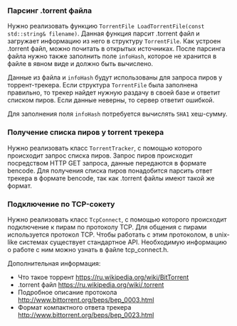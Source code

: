 ### Парсинг .torrent файла

Нужно реализовать функцию `TorrentFile LoadTorrentFile(const std::string& filename)`.
Данная функция парсит .torrent файл и загружает информацию из него в структуру `TorrentFile`.
Как устроен .torrent файл, можно почитать в открытых источниках.
После парсинга файла нужно также заполнить поле `infoHash`, которое не хранится в файле в явном виде и должно быть вычислено.

Данные из файла и `infoHash` будут использованы для запроса пиров у торрент-трекера. Если структура `TorrentFile`
была заполнена правильно, то трекер найдет нужную раздачу в своей базе и ответит списком пиров.
Если данные неверны, то сервер ответит ошибкой.

Для заполнения поля `infoHash` потребуется вычислять `SHA1` хеш-сумму.


### Получение списка пиров у torrent трекера

Нужно реализовать класс `TorrentTracker`, с помощью которого происходит запрос списка пиров.
Запрос пиров происходит посредством HTTP GET запроса, данные передаются в формате bencode.
Для получения списка пиров понадобится парсить ответ трекера в формате bencode, так как .torrent файлы имеют такой же формат.

### Подключение по TCP-сокету

Нужно реализовать класс `TcpConnect`, с помощью которого происходит подключение к пирам по протоколу TCP.
Для общения с пирами используется протокол TCP.
Чтобы работать с этим протоколом, в unix-like системах существует стандартное API. Необходимую информацию о работе с ним
можно узнать в файле tcp_connect.h.


Дополнительная информация:
- Что такое торрент https://ru.wikipedia.org/wiki/BitTorrent
- .torrent файл https://ru.wikipedia.org/wiki/.torrent
- Подробное описание протокола http://www.bittorrent.org/beps/bep_0003.html
- Формат компактного ответа трекера http://www.bittorrent.org/beps/bep_0023.html